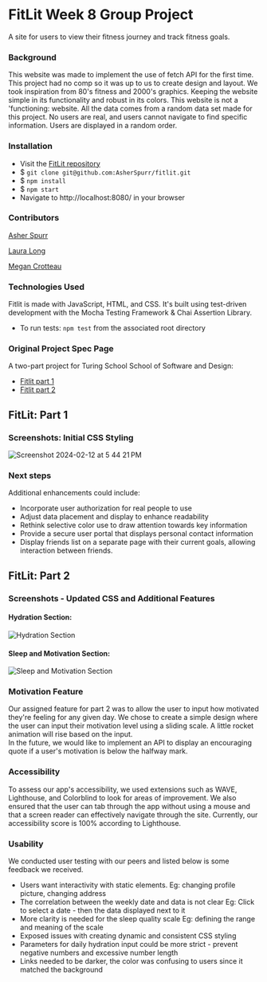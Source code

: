 # FitLit Week 8 Group Project
A site for users to view their fitness journey and track fitness goals.

### Background 
This website was made to implement the use of fetch API for the first time. This project had no comp so it was up to us to create  design and layout. We took inspiration from 80's fitness and 2000's graphics. Keeping the website simple in its functionality and robust in its colors. This website is not a 'functioning: website. All the data comes from a random data set made for this project. No users are real, and users cannot navigate to find specific information. Users are displayed in a random order.

### Installation
- Visit the [FitLit repository](https://github.com/AsherSpurr/fitlit)
- $ `git clone git@github.com:AsherSpurr/fitlit.git`
- $ `npm install`
- $ `npm start`
- Navigate to http://localhost:8080/ in your browser

### Contributors 
[Asher Spurr](https://github.com/AsherSpurr)

[Laura Long](https://github.com/lalonggone)

[Megan Crotteau](https://github.com/crotteau)

### Technologies Used
Fitlit is made with JavaScript, HTML, and CSS. It's built using test-driven development with the Mocha Testing Framework & Chai Assertion Library.
- To run tests: `npm test` from the associated root directory 

### Original Project Spec Page
A two-part project for Turing School School of Software and Design: 
- [Fitlit part 1](https://frontend.turing.edu/projects/module-2/fitlit-part-one-agile.html)
- [Fitlit part 2](https://frontend.turing.edu/projects/module-2/fitlit-part-two-agile.html)

## FitLit: Part 1

### Screenshots: Initial CSS Styling
![Screenshot 2024-02-12 at 5 44 21 PM](https://github.com/AsherSpurr/fitlit/assets/144856487/cefcfe08-ebfa-4fb5-a610-14ef913e60c0)


### Next steps 
Additional enhancements could include:
- Incorporate user authorization for real people to use
- Adjust data placement and display to enhance readability
- Rethink selective color use to draw attention towards key information
- Provide a secure user portal that displays personal contact information
- Display friends list on a separate page with their current goals, allowing interaction between friends.
  

## FitLit: Part 2

### Screenshots - Updated CSS and Additional Features
#### Hydration Section:
![Hydration Section](https://github.com/AsherSpurr/fitlit/assets/149750476/18e515e7-1dd6-4528-93d9-8157bfe3a3ce)

#### Sleep and Motivation Section:
![Sleep and Motivation Section](https://github.com/AsherSpurr/fitlit/assets/149750476/10a95168-1a29-40ec-bbea-7b169c5e31a0)

### Motivation Feature
Our assigned feature for part 2 was to allow the user to input how motivated they're feeling for any given day. We chose to create a simple design where the user can input their motivation level using a sliding scale. A little rocket animation will rise based on the input.  
In the future, we would like to implement an API to display an encouraging quote if a user's motivation is below the halfway mark.

### Accessibility
To assess our app's accessibility, we used extensions such as WAVE, Lighthouse, and Colorblind to look for areas of improvement. We also ensured that the user can tab through the app without using a mouse and that a screen reader can effectively navigate through the site. Currently, our accessibility score is 100% according to Lighthouse. 

### Usability
We conducted user testing with our peers and listed below is some feedback we received.
- Users want interactivity with static elements. Eg: changing profile picture, changing address
- The correlation between the weekly date and data is not clear Eg: Click to select a date - then the data displayed next to it
- More clarity is needed for the sleep quality scale Eg: defining the range and meaning of the scale
- Exposed issues with creating dynamic and consistent CSS styling 
- Parameters for daily hydration input could be more strict - prevent negative numbers and excessive number length
- Links needed to be darker, the color was confusing to users since it matched the background
